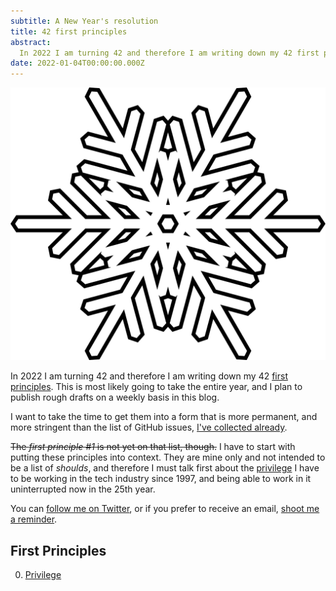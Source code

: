 ```yaml
---
subtitle: A New Year's resolution
title: 42 first principles
abstract:
  In 2022 I am turning 42 and therefore I am writing down my 42 first principles
date: 2022-01-04T00:00:00.000Z
---
```


[![Snowflake #0](../media/42-first-principles/snowflake-0.svg)](https://coderbyheart.github.io/snowflake/#80:284,224:311,416:193)

In 2022 I am turning 42 and therefore I am writing down my 42
[first principles](/first-principles). This is most likely going to take the
entire year, and I plan to publish rough drafts on a weekly basis in this blog.

I want to take the time to get them into a form that is more permanent, and more
stringent than the list of GitHub issues,
[I've collected already](https://github.com/coderbyheart/first-principles/issues).

~~The _first principle #1_ is not yet on that list, though.~~ I have to start
with putting these principles into context. They are mine only and not intended
to be a list of _shoulds_, and therefore I must talk first about the
[privilege](/principle/privilege) I have to be working in the tech industry
since 1997, and being able to work in it uninterrupted now in the 25th year.

You can [follow me on Twitter](https://twitter.com/coderbyheart), or if you
prefer to receive an email,
[shoot me a reminder](mailto:m@coderbyheart.com?subject=42%20first%20principles&body=Let%20me%20know%20if%20there%20is%20new%20content%21).

## First Principles

0. [Privilege](/principle/privilege)
